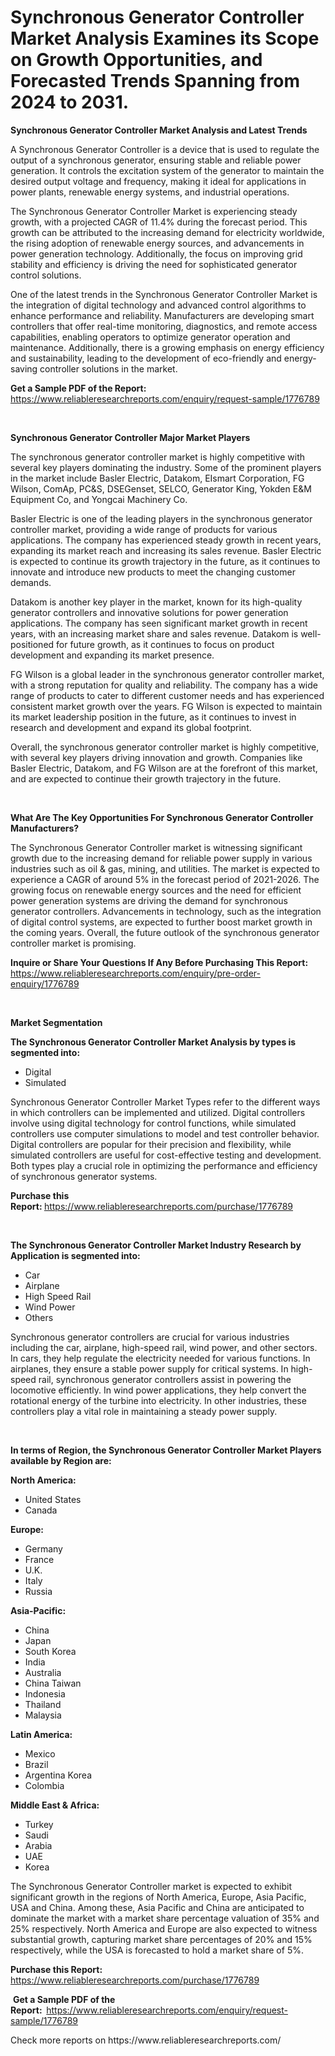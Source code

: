 <p><h1>Synchronous Generator Controller Market Analysis Examines its Scope on Growth Opportunities, and Forecasted Trends Spanning from 2024 to 2031.</h1></p><p><strong>Synchronous Generator Controller Market Analysis and Latest Trends</strong></p>
<p><p>A Synchronous Generator Controller is a device that is used to regulate the output of a synchronous generator, ensuring stable and reliable power generation. It controls the excitation system of the generator to maintain the desired output voltage and frequency, making it ideal for applications in power plants, renewable energy systems, and industrial operations.</p><p>The Synchronous Generator Controller Market is experiencing steady growth, with a projected CAGR of 11.4% during the forecast period. This growth can be attributed to the increasing demand for electricity worldwide, the rising adoption of renewable energy sources, and advancements in power generation technology. Additionally, the focus on improving grid stability and efficiency is driving the need for sophisticated generator control solutions.</p><p>One of the latest trends in the Synchronous Generator Controller Market is the integration of digital technology and advanced control algorithms to enhance performance and reliability. Manufacturers are developing smart controllers that offer real-time monitoring, diagnostics, and remote access capabilities, enabling operators to optimize generator operation and maintenance. Additionally, there is a growing emphasis on energy efficiency and sustainability, leading to the development of eco-friendly and energy-saving controller solutions in the market.</p></p>
<p><strong>Get a Sample PDF of the Report:&nbsp;</strong> <a href="https://www.reliableresearchreports.com/enquiry/request-sample/1776789">https://www.reliableresearchreports.com/enquiry/request-sample/1776789</a></p>
<p>&nbsp;</p>
<p><strong>Synchronous Generator Controller Major Market Players</strong></p>
<p><p>The synchronous generator controller market is highly competitive with several key players dominating the industry. Some of the prominent players in the market include Basler Electric, Datakom, EIsmart Corporation, FG Wilson, ComAp, PC&S, DSEGenset, SELCO, Generator King, Yokden E&M Equipment Co, and Yongcai Machinery Co.</p><p>Basler Electric is one of the leading players in the synchronous generator controller market, providing a wide range of products for various applications. The company has experienced steady growth in recent years, expanding its market reach and increasing its sales revenue. Basler Electric is expected to continue its growth trajectory in the future, as it continues to innovate and introduce new products to meet the changing customer demands.</p><p>Datakom is another key player in the market, known for its high-quality generator controllers and innovative solutions for power generation applications. The company has seen significant market growth in recent years, with an increasing market share and sales revenue. Datakom is well-positioned for future growth, as it continues to focus on product development and expanding its market presence.</p><p>FG Wilson is a global leader in the synchronous generator controller market, with a strong reputation for quality and reliability. The company has a wide range of products to cater to different customer needs and has experienced consistent market growth over the years. FG Wilson is expected to maintain its market leadership position in the future, as it continues to invest in research and development and expand its global footprint.</p><p>Overall, the synchronous generator controller market is highly competitive, with several key players driving innovation and growth. Companies like Basler Electric, Datakom, and FG Wilson are at the forefront of this market, and are expected to continue their growth trajectory in the future.</p></p>
<p>&nbsp;</p>
<p><strong>What Are The Key Opportunities For Synchronous Generator Controller Manufacturers?</strong></p>
<p><p>The Synchronous Generator Controller market is witnessing significant growth due to the increasing demand for reliable power supply in various industries such as oil & gas, mining, and utilities. The market is expected to experience a CAGR of around 5% in the forecast period of 2021-2026. The growing focus on renewable energy sources and the need for efficient power generation systems are driving the demand for synchronous generator controllers. Advancements in technology, such as the integration of digital control systems, are expected to further boost market growth in the coming years. Overall, the future outlook of the synchronous generator controller market is promising.</p></p>
<p><strong>Inquire or Share Your Questions If Any Before Purchasing This Report:</strong> <a href="https://www.reliableresearchreports.com/enquiry/pre-order-enquiry/1776789">https://www.reliableresearchreports.com/enquiry/pre-order-enquiry/1776789</a></p>
<p>&nbsp;</p>
<p><strong>Market Segmentation</strong></p>
<p><strong>The Synchronous Generator Controller Market Analysis by types is segmented into:</strong></p>
<p><ul><li>Digital</li><li>Simulated</li></ul></p>
<p><p>Synchronous Generator Controller Market Types refer to the different ways in which controllers can be implemented and utilized. Digital controllers involve using digital technology for control functions, while simulated controllers use computer simulations to model and test controller behavior. Digital controllers are popular for their precision and flexibility, while simulated controllers are useful for cost-effective testing and development. Both types play a crucial role in optimizing the performance and efficiency of synchronous generator systems.</p></p>
<p><strong>Purchase this Report:&nbsp;</strong><a href="https://www.reliableresearchreports.com/purchase/1776789">https://www.reliableresearchreports.com/purchase/1776789</a></p>
<p>&nbsp;</p>
<p><strong>The Synchronous Generator Controller Market Industry Research by Application is segmented into:</strong></p>
<p><ul><li>Car</li><li>Airplane</li><li>High Speed Rail</li><li>Wind Power</li><li>Others</li></ul></p>
<p><p>Synchronous generator controllers are crucial for various industries including the car, airplane, high-speed rail, wind power, and other sectors. In cars, they help regulate the electricity needed for various functions. In airplanes, they ensure a stable power supply for critical systems. In high-speed rail, synchronous generator controllers assist in powering the locomotive efficiently. In wind power applications, they help convert the rotational energy of the turbine into electricity. In other industries, these controllers play a vital role in maintaining a steady power supply.</p></p>
<p>&nbsp;</p>
<p><strong>In terms of Region, the Synchronous Generator Controller Market Players available by Region are:</strong></p>
<p>
    <p> <strong> North America: </strong>
        <ul>
            <li>United States</li>
            <li>Canada</li>
        </ul>
        </p> 
    <p> <strong> Europe: </strong>
        <ul>
            <li>Germany</li>
            <li>France</li>
            <li>U.K.</li>
            <li>Italy</li>
            <li>Russia</li>
        </ul>
        </p> 
    <p> <strong> Asia-Pacific: </strong>
        <ul>
            <li>China</li>
            <li>Japan</li>
            <li>South Korea</li>
            <li>India</li>
            <li>Australia</li>
            <li>China Taiwan</li>
            <li>Indonesia</li>
            <li>Thailand</li>
            <li>Malaysia</li>
        </ul>
        </p> 
    <p> <strong> Latin America: </strong>
        <ul>
            <li>Mexico</li>
            <li>Brazil</li>
            <li>Argentina Korea</li>
            <li>Colombia</li>
        </ul>
        </p> 
    <p> <strong> Middle East & Africa: </strong>
        <ul>
            <li>Turkey</li>
            <li>Saudi</li>
            <li>Arabia</li>
            <li>UAE</li>
            <li>Korea</li>
        </ul>
    </p>
    </p>
<p><p>The Synchronous Generator Controller market is expected to exhibit significant growth in the regions of North America, Europe, Asia Pacific, USA and China. Among these, Asia Pacific and China are anticipated to dominate the market with a market share percentage valuation of 35% and 25% respectively. North America and Europe are also expected to witness substantial growth, capturing market share percentages of 20% and 15% respectively, while the USA is forecasted to hold a market share of 5%.</p></p>
<p><strong>Purchase this Report: </strong><a href="https://www.reliableresearchreports.com/purchase/1776789">https://www.reliableresearchreports.com/purchase/1776789</a></p>
<p>&nbsp;<strong>Get a Sample PDF of the Report:&nbsp;&nbsp;</strong><a href="https://www.reliableresearchreports.com/enquiry/request-sample/1776789">https://www.reliableresearchreports.com/enquiry/request-sample/1776789</a></p>
<p><strong></strong></p>
<p>Check more reports on https://www.reliableresearchreports.com/</p>